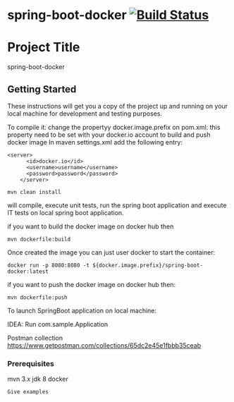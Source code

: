# spring-boot-docker [![Build Status](https://travis-ci.org/mugues/spring-boot-docker.svg?branch=master)](https://travis-ci.org/mugues/spring-boot-docker)

# Project Title

spring-boot-docker

## Getting Started
These instructions will get you a copy of the project up and running on your local machine for development and testing purposes. 

To compile it: change the propertyy docker.image.prefix on pom.xml: this property need to be set with your docker.io account
to build and push docker image
In maven settings.xml add the following entry:

```
<server>
      <id>docker.io</id>
      <username>username</username>
      <password>password</password>
    </server>
```

```
mvn clean install
```
will compile, execute unit tests, run the spring boot application and execute IT tests on local spring boot application.
 
if you want to build the docker image on docker hub then

```
mvn dockerfile:build
```

Once created the image you can just user docker to start the container:

```
docker run -p 8080:8080 -t ${docker.image.prefix}/spring-boot-docker:latest
```

if you want to push the docker image on docker hub then:

```
mvn dockerfile:push
```

To launch SpringBoot application on local machine:

IDEA: 
Run com.sample.Application

Postman collection
https://www.getpostman.com/collections/65dc2e45e1fbbb35ceab



### Prerequisites
mvn 3.x
jdk 8
docker

```
Give examples
```
